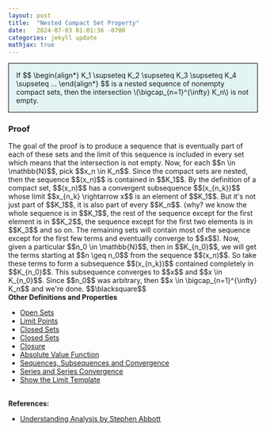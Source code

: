 ```yaml
---
layout: post
title:  "Nested Compact Set Property"
date:   2024-07-03 01:01:36 -0700
categories: jekyll update
mathjax: true
---
```

<div style="background-color: #E3F4F4; padding: 15px 15px 15px 15px; border:1px solid black;">
  If
  $$
  \begin{align*}
  K_1 \supseteq K_2 \supseteq K_3 \supseteq K_4 \supseteq ...
  \end{align*}
  $$
  is a nested sequence of nonempty compact sets, then the intersection \(\bigcap_{n=1}^{\infty} K_n\) is not empty.
</div>
<!------------------------------------------------------------------------------------>
<h3>Proof</h3>
The goal of the proof is to produce a sequence that is eventually part of each of these sets and the limit of this sequence is included in every set which means that the intersection is not empty. Now, for each $$n \in \mathbb{N}$$, pick $$x_n \in K_n$$. Since the compact sets are nested, then the sequence $$(x_n)$$ is contained in $$K_1$$. By the definition of a compact set, $$(x_n)$$ has a convergent subsequence $$(x_{n_k})$$ whose limit $$x_{n_k} \rightarrow x$$ is an element of $$K_1$$. But it's not just part of $$K_1$$, it is also part of every $$K_n$$. (why? we know the whole sequence is in $$K_1$$, the rest of the sequence except for the first element is in $$K_2$$, the sequence except for the first two elements is in $$K_3$$ and so on. The remaining sets will contain most of the sequence except for the first few terms and eventually converge to $$x$$). Now, given a particular $$n_0 \in \mathbb{N}$$, then in $$K_{n_0}$$, we will get the terms starting at $$n \geq n_0$$ from the sequence $$(x_n)$$. So take these terms to form a subsequence $$(x_{n_k})$$ contained completely in $$K_{n_0}$$. This subsequence converges to $$x$$ and $$x \in K_{n_0}$$. Since $$n_0$$ was arbitrary, then $$x \in \bigcap_{n=1}^{\infty} K_n$$ and we're done. $$\blacksquare$$
<br>
<!------------------------------------------------------------------------------------>
<b>Other Definitions and Properties</b>
<ul>
<li><a href="https://strncat.github.io/jekyll/update/2024/06/22/analysis-sets-open.html">Open Sets</a></li>
<li><a href="https://strncat.github.io/jekyll/update/2024/06/24/analysis-sets-limit-points.html">Limit Points</a></li>
<li><a href="https://strncat.github.io/jekyll/update/2024/06/25/analysis-sets-closed.html">Closed Sets</a></li>
<li><a href="https://strncat.github.io/jekyll/update/2024/07/01/analysis-sets-compact.html">Closed Sets</a></li>
<li><a href="https://strncat.github.io/jekyll/update/2024/06/28/analysis-sets-closure.html">Closure</a></li>
<li><a href="https://strncat.github.io/jekyll/update/2024/05/26/analysis-absolute-value-properties.html">Absolute Value Function</a></li>
<li><a href="https://strncat.github.io/jekyll/update/2024/05/21/analysis-seq-definitions.html">Sequences, Subsequences and Convergence</a></li>
<li><a href="https://strncat.github.io/jekyll/update/2024/06/10/analysis-series-definitions.html">Series and Series Convergence</a></li>
<li><a href="https://strncat.github.io/jekyll/update/2024/05/12/analysis-seq-limit-template.html">Show the Limit Template</a></li>
</ul>
<br>
<!------------------------------------------------------------------------------------>
<b>References:</b>
<ul>
<li><a href="https://www.amazon.com/Understanding-Analysis-Undergraduate-Texts-Mathematics/dp/1493927116">Understanding Analysis by Stephen Abbott</a></li>
</ul>
